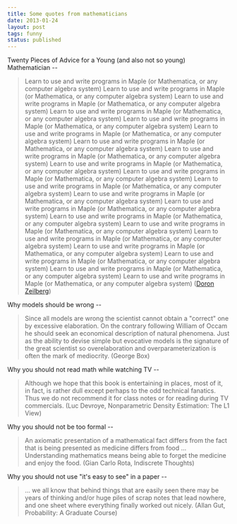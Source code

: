 ```yaml
---
title: Some quotes from mathematicians
date: 2013-01-24
layout: post
tags: funny
status: published
---
```


Twenty Pieces of Advice for a Young (and also not so young) Mathematician --

> Learn to use and write programs in Maple (or Mathematica, or any computer algebra system)
> Learn to use and write programs in Maple (or Mathematica, or any computer algebra system)
> Learn to use and write programs in Maple (or Mathematica, or any computer algebra system)
> Learn to use and write programs in Maple (or Mathematica, or any computer algebra system)
> Learn to use and write programs in Maple (or Mathematica, or any computer algebra system)
> Learn to use and write programs in Maple (or Mathematica, or any computer algebra system)
> Learn to use and write programs in Maple (or Mathematica, or any computer algebra system)
> Learn to use and write programs in Maple (or Mathematica, or any computer algebra system)
> Learn to use and write programs in Maple (or Mathematica, or any computer algebra system)
> Learn to use and write programs in Maple (or Mathematica, or any computer algebra system)
> Learn to use and write programs in Maple (or Mathematica, or any computer algebra system)
> Learn to use and write programs in Maple (or Mathematica, or any computer algebra system)
> Learn to use and write programs in Maple (or Mathematica, or any computer algebra system)
> Learn to use and write programs in Maple (or Mathematica, or any computer algebra system)
> Learn to use and write programs in Maple (or Mathematica, or any computer algebra system)
> Learn to use and write programs in Maple (or Mathematica, or any computer algebra system)
> Learn to use and write programs in Maple (or Mathematica, or any computer algebra system)
> Learn to use and write programs in Maple (or Mathematica, or any computer algebra system)
> Learn to use and write programs in Maple (or Mathematica, or any computer algebra system)
> Learn to use and write programs in Maple (or Mathematica, or any computer algebra system)
> ([Doron Zeilberg](http://sites.math.rutgers.edu/~zeilberg/Opinion92.html))


Why models should be wrong --

> Since all models are wrong the scientist cannot obtain a "correct" one by excessive elaboration.
> On the contrary following William of Occam he should seek an economical description of natural
> phenomena. Just as the ability to devise simple but evocative models is the signature of the great
> scientist so overelaboration and overparameterization is often the mark of mediocrity. (George
> Box)

Why you should not read math while watching TV --

> Although we hope that this book is entertaining in places, most of it, in fact, is rather dull
> except perhaps to the odd technical fanatics. Thus we do not recommend it for class notes or for
> reading during TV commercials. (Luc Devroye, Nonparametric Density Estimation: The L1 View)

Why you should not be too formal --

> An axiomatic presentation of a mathematical fact differs from the fact that is being presented as
> medicine differs from food ... Understanding mathematics means being able to forget the medicine and
> enjoy the food.  (Gian Carlo Rota, Indiscrete Thoughts)


Why you should not use "it's easy to see" in a paper --

> ... we all know that behind things that are easily seen there may
> be years of thinking and/or huge piles of scrap notes that lead nowhere,
> and one sheet where everything finally worked out nicely.  (Allan Gut, Probability: A Graduate
> Course)
